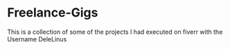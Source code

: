 # Freelance-Gigs
This is a collection of some of the projects I had executed on fiverr with the Username DeleLinus
